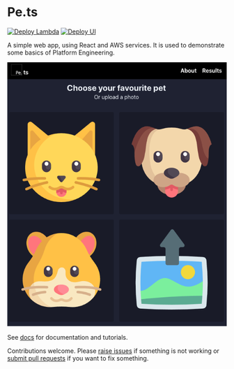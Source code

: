 Pe.ts
===

[![Deploy Lambda](https://github.com/sohrab-/pets/workflows/Deploy%20Lambda/badge.svg)](https://github.com/sohrab-/pets/actions?query=workflow%3A%22Deploy+Lambda%22) [![Deploy UI](https://github.com/sohrab-/pets/workflows/Deploy%20UI/badge.svg)](https://github.com/sohrab-/pets/actions?query=workflow%3A%22Deploy+UI%22)

A simple web app, using React and AWS services. It is used to demonstrate some basics of Platform Engineering.

![Home Page](docs/home.png)

See [docs](docs) for documentation and tutorials.

Contributions welcome. Please [raise issues](https://github.com/sohrab-/pets/issues) if something is not working or [submit pull requests](https://github.com/sohrab-/pets/pulls) if you want to fix something.